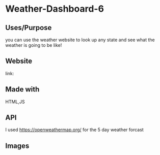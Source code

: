 # Weather-Dashboard-6
## Uses/Purpose 
you can use the weather website to look up any state and see what the weather is going to be like!
## Website
link:
## Made with 
HTML,JS
## API 
I used https://openweathermap.org/ for the 5 day weather forcast
## Images

